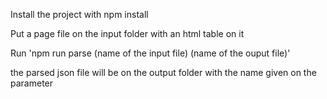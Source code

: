 Install the project with npm install

Put a page file on the input folder with an html table on it

Run 'npm run parse (name of the input file) (name of the ouput file)'

the parsed json file will be on the output folder with the name given on the parameter